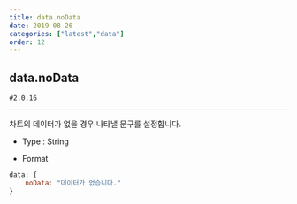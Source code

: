 ```yaml
---
title: data.noData
date: 2019-08-26
categories: ["latest","data"]
order: 12
---
```


## data.noData

`#2.0.16`

---

차트의 데이터가 없을 경우 나타낼 문구를 설정합니다.


* Type : String

* Format
```javascript
data: {
	noData: "데이터가 없습니다."
}
```
